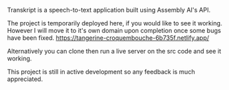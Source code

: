 Transkript is a speech-to-text application built using Assembly AI's API.

The project is temporarily deployed here, if you would like to see it working. However I will move it to it's own domain upon completion once some bugs have been fixed.
https://tangerine-croquembouche-6b735f.netlify.app/

Alternatively you can clone then run a live server on the src code and see it working.

This project is still in active development so any feedback is much appreciated. 
